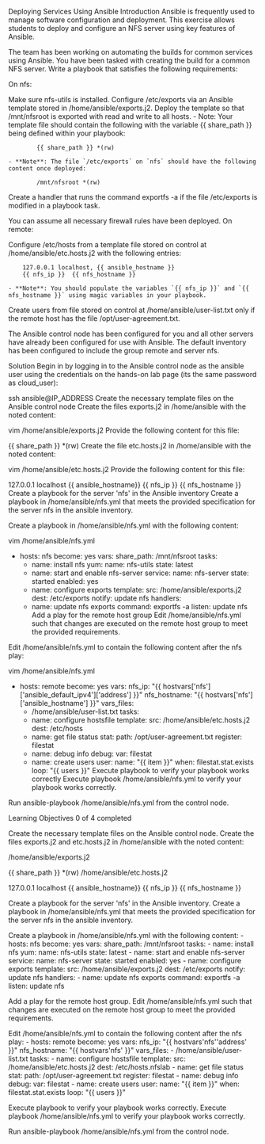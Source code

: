 Deploying Services Using Ansible
Introduction
Ansible is frequently used to manage software configuration and deployment. This exercise allows students to deploy and configure an NFS server using key features of Ansible.

The team has been working on automating the builds for common services using Ansible. You have been tasked with creating the build for a common NFS server. Write a playbook that satisfies the following requirements:

On nfs:

Make sure nfs-utils is installed.
Configure /etc/exports via an Ansible template stored in /home/ansible/exports.j2. Deploy the template so that /mnt/nfsroot is exported with read and write to all hosts. - Note: Your template file should contain the following with the variable {{ share_path }} being defined within your playbook:

			{{ share_path }} *(rw)

	- **Note**: The file `/etc/exports` on `nfs` should have the following content once deployed:

			/mnt/nfsroot *(rw)
Create a handler that runs the command exportfs -a if the file /etc/exports is modified in a playbook task.

You can assume all necessary firewall rules have been deployed.
On remote:

Configure /etc/hosts from a template file stored on control at /home/ansible/etc.hosts.j2 with the following entries:

		127.0.0.1 localhost, {{ ansible_hostname }}
		{{ nfs_ip }}  {{ nfs_hostname }}

	- **Note**: You should populate the variables `{{ nfs_ip }}` and `{{ nfs_hostname }}` using magic variables in your playbook.
Create users from file stored on control at /home/ansible/user-list.txt only if the remote host has the file /opt/user-agreement.txt.

The Ansible control node has been configured for you and all other servers have already been configured for use with Ansible. The default inventory has been configured to include the group remote and server nfs.

Solution
Begin in by logging in to the Ansible control node as the ansible user using the credentials on the hands-on lab page (its the same password as cloud_user):

ssh ansible@IP_ADDRESS
Create the necessary template files on the Ansible control node
Create the files exports.j2 in /home/ansible with the noted content:

vim /home/ansible/exports.j2
Provide the following content for this file:

{{ share_path }} *(rw)
Create the file etc.hosts.j2 in /home/ansible with the noted content:

vim /home/ansible/etc.hosts.j2
Provide the following content for this file:

127.0.0.1	localhost {{ ansible_hostname}}
{{ nfs_ip }}	{{ nfs_hostname }}
Create a playbook for the server 'nfs' in the Ansible inventory
Create a playbook in /home/ansible/nfs.yml that meets the provided specification for the server nfs in the ansible inventory.

Create a playbook in /home/ansible/nfs.yml with the following content:

vim /home/ansible/nfs.yml
- hosts: nfs
  become: yes
  vars:
    share_path: /mnt/nfsroot
  tasks:
    - name: install nfs
      yum:
        name: nfs-utils
        state: latest
    - name: start and enable nfs-server
      service:
        name: nfs-server
        state: started
        enabled: yes
    - name: configure exports
      template:
        src: /home/ansible/exports.j2
        dest: /etc/exports
      notify: update nfs
  handlers:
    - name: update nfs exports
      command: exportfs -a
      listen: update nfs
Add a play for the remote host group
Edit /home/ansible/nfs.yml such that changes are executed on the remote host group to meet the provided requirements.

Edit /home/ansible/nfs.yml to contain the following content after the nfs play:

vim /home/ansible/nfs.yml
  - hosts: remote
    become: yes
    vars:
      nfs_ip: "{{ hostvars['nfs']['ansible_default_ipv4']['address'] }}"
      nfs_hostname: "{{ hostvars['nfs']['ansible_hostname'] }}"
    vars_files:
      - /home/ansible/user-list.txt
    tasks:
      - name: configure hostsfile
        template:
          src: /home/ansible/etc.hosts.j2
          dest: /etc/hosts
      - name: get file status
        stat:
          path: /opt/user-agreement.txt
        register: filestat
      - name: debug info
        debug:
          var: filestat
      - name: create users
        user:
          name: "{{ item }}"
        when:  filestat.stat.exists
        loop: "{{ users }}"
Execute playbook to verify your playbook works correctly
Execute playbook /home/ansible/nfs.yml to verify your playbook works correctly.

Run ansible-playbook /home/ansible/nfs.yml from the control node.




Learning Objectives
0 of 4 completed

Create the necessary template files on the Ansible control node.
Create the files exports.j2 and etc.hosts.j2 in /home/ansible with the noted content:

/home/ansible/exports.j2

{{ share_path }} *(rw)
/home/ansible/etc.hosts.j2

127.0.0.1	localhost {{ ansible_hostname}}
{{ nfs_ip }}	{{ nfs_hostname }}

Create a playbook for the server 'nfs' in the Ansible inventory.
Create a playbook in /home/ansible/nfs.yml that meets the provided specification for the server nfs in the ansible inventory.

Create a playbook in /home/ansible/nfs.yml with the following content: - hosts: nfs become: yes vars: share_path: /mnt/nfsroot tasks: - name: install nfs yum: name: nfs-utils state: latest - name: start and enable nfs-server service: name: nfs-server state: started enabled: yes - name: configure exports template: src: /home/ansible/exports.j2 dest: /etc/exports notify: update nfs handlers: - name: update nfs exports command: exportfs -a listen: update nfs


Add a play for the remote host group.
Edit /home/ansible/nfs.yml such that changes are executed on the remote host group to meet the provided requirements.

Edit /home/ansible/nfs.yml to contain the following content after the nfs play: - hosts: remote become: yes vars: nfs_ip: "{{ hostvars'nfs''address' }}" nfs_hostname: "{{ hostvars'nfs' }}" vars_files: - /home/ansible/user-list.txt tasks: - name: configure hostsfile template: src: /home/ansible/etc.hosts.j2 dest: /etc/hosts.nfslab - name: get file status stat: path: /opt/user-agreement.txt register: filestat - name: debug info debug: var: filestat - name: create users user: name: "{{ item }}" when: filestat.stat.exists loop: "{{ users }}"


Execute playbook to verify your playbook works correctly.
Execute playbook /home/ansible/nfs.yml to verify your playbook works correctly.

Run ansible-playbook /home/ansible/nfs.yml from the control node.

